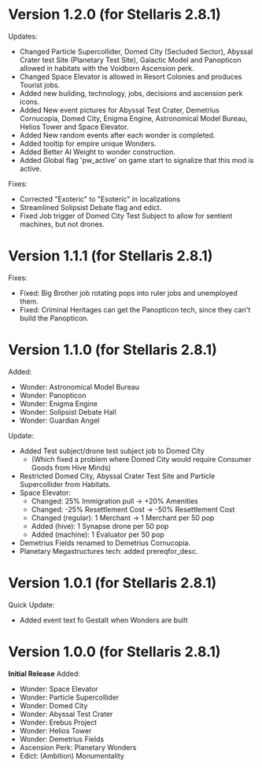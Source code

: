 # Version 1.2.0 (for Stellaris 2.8.1)
Updates:
* Changed Particle Supercollider, Domed City (Secluded Sector), Abyssal Crater test Site (Planetary Test Site), Galactic Model and Panopticon allowed in habitats with the Voidborn Ascension perk.
* Changed Space Elevator is allowed in Resort Colonies and produces Tourist jobs.
* Added new building, technology, jobs, decisions and ascension perk icons.
* Added New event pictures for Abyssal Test Crater, Demetrius Cornucopia, Domed City, Enigma Engine, Astronomical Model Bureau, Helios Tower and Space Elevator.
* Added New random events after each wonder is completed.
* Added tooltip for empire unique Wonders.
* Added Better AI Weight to wonder construction.
* Added Global flag 'pw_active' on game start to signalize that this mod is active.

Fixes:
* Corrected "Exoteric" to "Esoteric" in localizations
* Streamlined Solipsist Debate flag and edict.
* Fixed Job trigger of Domed City Test Subject to allow for sentient machines, but not drones.

# Version 1.1.1 (for Stellaris 2.8.1)
Fixes:
* Fixed: Big Brother job rotating pops into ruler jobs and unemployed them.
* Fixed: Criminal Heritages can get the Panopticon tech, since they can't build the Panopticon.

# Version 1.1.0 (for Stellaris 2.8.1)

Added:
* Wonder: Astronomical Model Bureau
* Wonder: Panopticon
* Wonder: Enigma Engine
* Wonder: Solipsist Debate Hall
* Wonder: Guardian Angel

Update:
* Added Test subject/drone test subject job to Domed City
  * (Which fixed a problem where Domed City would require Consumer Goods from Hive Minds)
* Restricted Domed City, Abyssal Crater Test Site and Particle Supercollider from Habitats.
* Space Elevator:
  * Changed: 25% Immigration pull -> +20% Amenities
  * Changed: -25% Resettlement Cost -> -50% Resettlement Cost
  * Changed (regular): 1 Merchant -> 1 Merchant per 50 pop
  * Added (hive): 1 Synapse drone per 50 pop
  * Added (machine): 1 Evaluator per 50 pop
* Demetrius Fields renamed to Demetrius Cornucopia.
* Planetary Megastructures tech: added prereqfor_desc.

# Version 1.0.1 (for Stellaris 2.8.1)

Quick Update:
* Added event text fo Gestalt when Wonders are built

# Version 1.0.0 (for Stellaris 2.8.1)

**Initial Release**
Added:
* Wonder: Space Elevator
* Wonder: Particle Supercollider
* Wonder: Domed City
* Wonder: Abyssal Test Crater
* Wonder: Erebus Project
* Wonder: Helios Tower
* Wonder: Demetrius Fields
* Ascension Perk: Planetary Wonders
* Edict: (Ambition) Monumentality
